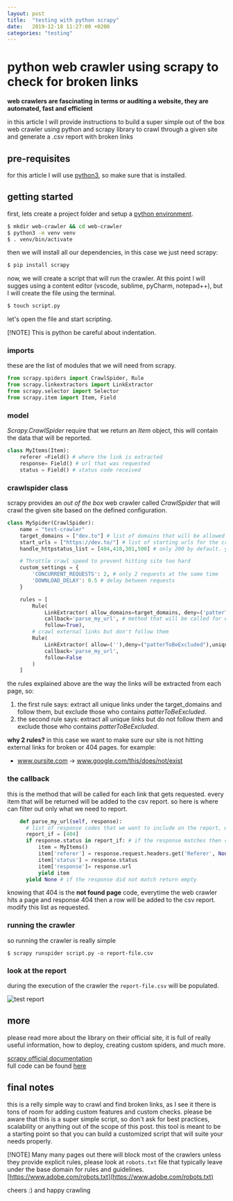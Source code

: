 ```yaml
---
layout: post
title:  "testing with python scrapy"
date:   2019-12-18 11:27:00 +0200
categories: "testing"
---
```

# python web crawler using scrapy to check for broken links
**web crawlers are fascinating in terms or auditing a website, they are automated, fast and efficient**
 
in this article I will provide instructions to build a super simple out of the box web crawler using python and scrapy library to crawl through a given site and generate a .csv report with broken links 

## pre-requisites
for this article I will use [python3](https://realpython.com/installing-python/), so make sure that is installed.

## getting started
first, lets create a project folder and setup a [python environment](https://realpython.com/python-virtual-environments-a-primer/).
```bash
$ mkdir web-crawler && cd web-crawler
$ python3 -m venv venv
$ . venv/bin/activate
```

then we will install all our dependencies, in this case we just need scrapy:
```bash
$ pip install scrapy
```

now, we will create a script that will run the crawler. At this point I will sugges using a content editor (vscode, sublime, pyCharm, notepad++), but I will create the file using the terminal. 
``` bash
$ touch script.py
```

let's open the file and start scripting.

[!NOTE]
This is python be careful about indentation.

### imports
these are the list of modules that we will need from scrapy. 
```python
from scrapy.spiders import CrawlSpider, Rule
from scrapy.linkextractors import LinkExtractor
from scrapy.selector import Selector
from scrapy.item import Item, Field

```

### model
*Scrapy.CrawlSpider* require that we return an *Item* object, this will contain the data that will be reported.
```python
class MyItems(Item):
    referer =Field() # where the link is extracted
    response= Field() # url that was requested
    status = Field() # status code received
```

### crawlspider class
scrapy provides an *out of the box* web crawler called *CrawlSpider* that will crawl the given site based on the defined configuration.

```python
class MySpider(CrawlSpider):
    name = "test-crawler"
    target_domains = ["dev.to"] # list of domains that will be allowed to be crawled
    start_urls = ["https://dev.to/"] # list of starting urls for the crawler
    handle_httpstatus_list = [404,410,301,500] # only 200 by default. you can add more status to list

    # Throttle crawl speed to prevent hitting site too hard
    custom_settings = {
        'CONCURRENT_REQUESTS': 2, # only 2 requests at the same time
        'DOWNLOAD_DELAY': 0.5 # delay between requests
    }

    rules = [
        Rule(
            LinkExtractor( allow_domains=target_domains, deny=('patterToBeExcluded'), unique=('Yes')), 
            callback='parse_my_url', # method that will be called for each request
            follow=True),
        # crawl external links but don't follow them
        Rule(
            LinkExtractor( allow=(''),deny=("patterToBeExcluded"),unique=('Yes')),
            callback='parse_my_url',
            follow=False
        )
    ]
```

the rules explained above are the way the links will be extracted from each page, so:
1. the first rule says: extract all unique links under the target_domains and follow them, but exclude
those who contains *patterToBeExcluded*.
2. the second rule says: extract all unique links but do not follow them and exclude
those who contains *patterToBeExcluded*.

**why 2 rules?** in this case we want to make sure our site is not hitting external links for broken or 404 pages. for example:
- www.oursite.com -> www.google.com/this/does/not/exist

### the callback
this is the method that will be called for each link that gets requested. every item that will be returned will be added to the csv report. so here is where can filter out only what we need to report. 
```python
    def parse_my_url(self, response):
      # list of response codes that we want to include on the report, we know that 404
      report_if = [404] 
      if response.status in report_if: # if the response matches then creates a MyItem
          item = MyItems()
          item['referer'] = response.request.headers.get('Referer', None)
          item['status'] = response.status
          item['response']= response.url
          yield item
      yield None # if the response did not match return empty
```

knowing that 404 is the **not found page** code, everytime the web crawler hits a page and response 404 then a row will be added to the csv report. modify this list as requested.

### running the crawler
so running the crawler is really simple
```
$ scrapy runspider script.py -o report-file.csv
```

### look at the report
during the execution of the crawler the `report-file.csv` will be populated.

![test report](https://github.com/pjcalvo/pjcalvo.github.io/blob/master/resources/web-crawler-report.png?raw=true)

## more
please read more about the library on their official site, it is full of really useful information, how to deploy,
creating custom spiders, and much more.

[scrapy official documentation](https://docs.scrapy.org/en/latest/index.html)<br>
full code can be found [here](https://github.com/pjcalvo/pjcalvo.github.io/blob/master/samples/web-crawler/script.py)

## final notes
this is a relly simple way to crawl and find broken links, as I see it there is tons of room for adding custom features and custom checks.
please be aware that this is a super simple script, so don't ask for best practices, scalability or anything out of the scope of this post. this tool is meant to be a starting point so that you can build a customized script that will suite your needs properly.

[!NOTE]
Many many pages out there will block most of the crawlers unless they provide explicit rules, please look at `robots.txt` file
that typically leave under the base domain for rules and guidelines. [https://www.adobe.com/robots.txt](https://www.adobe.com/robots.txt)


cheers :) and happy crawling
